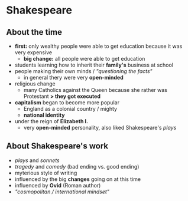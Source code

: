 # Shakespeare

## About the time

- **first:** only wealthy people were able to get education because it was very expensive
	- **big change:** all people were able to get education
- students learning how to inherit their **family's** business at school
- people making their own minds / *"questioning the facts"*
	- in general thery were very **open-minded**
- religious change
	- many Catholics against the Queen because she rather was Protestant  **> they got executed**
- **capitalism** began to become more popular
	- England as a colonial country / mighty
	- **national identity**
- under the reign of **Elizabeth I.**
	- very **open-minded** personality, also liked Shakespeare's *plays*

## About Shakespeare's work

- *plays* and *sonnets*
- *tragedy* and *comedy* (bad ending vs. good ending)
- myterious style of writing
- influenced by the big **changes** going on at this time
- influenced by **Ovid** (Roman author)
- *"cosmopolitan / international mindset"*

<!--stackedit_data:
eyJoaXN0b3J5IjpbLTgzNjY2NzM4LC0zNzg1NTM1NjAsLTkwMD
c4OTk3MV19
-->